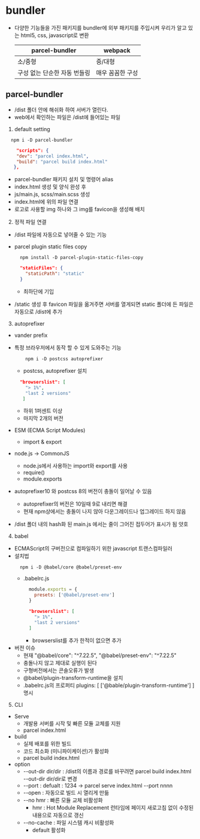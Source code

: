 # bundler
- 다양한 기능들을 가진 패키지를 bundler에 외부 패키지를 주입시켜 우리가 알고 있는 html5, css, javascript로 변환

  parcel-bundler | webpack
  -- | --
  소/중형 | 중/대형
  구성 없는 단순한 자동 번들링 | 매우 꼼꼼한 구성

## parcel-bundler
- /dist 폴더 안에 해쉬화 하여 서버가 열린다.
- web에서 확인하는 파일은 /dist에 들어있는 파일

1. default setting
  ```npm
    npm i -D parcel-bundler
  ```

  ```package.json
      "scripts": {
      "dev": "parcel index.html",
      "build": "parcel build index.html"
     },
  ```
  - parcel-bundler 패키지 설치 및 명령어 alias
  - index.html 생성 및 양식 완성 후 
  - js/main.js, scss/main.scss 생성
  - index.html에 위의 파일 연결
  - 로고로 사용할 img 하나와 그 img를 favicon을 생성해 배치

2. 정적 파일 연결
  - /dist 파일에 자동으로 넣어줄 수 있는 기능
  - parcel plugin static files copy
    ```terminal
      npm install -D parcel-plugin-static-files-copy
    ```

    ```package.json
      "staticFiles": {
        "staticPath": "static"
      }
    ```
    * 최하단에 기입
  - /static 생성 후 favicon 파일을 옮겨주면 서버를 열게되면 static 폴더에 든 파일은 자동으로 /dist에 추가

3. autoprefixer
  - vander prefix
  - 특정 브라우저에서 동작 할 수 있게 도와주는 기능
    ```console
        npm i -D postcss autoprefixer
    ```
    * postcss, autoprefixer 설치

    ```package.json
      "browserslist": [
        "> 1%", 
        "last 2 versions"
       ]
    ```
    * 하위 1퍼센트 이상
    * 마지막 2개의 버전
  - ESM (ECMA Script Modules)
    * import & export 
  - node.js -> CommonJS
    * node.js에서 사용하는 import와 export를 사용
    * require()
    * module.exports
  - autoprefixer10 와 postcss 8의 버전이 충돌이 일어날 수 있음
    * autoprefixer의 버전은 10일때 9로 내리면 해결
    * 현재 npm상에서는 충돌이 나지 않아 다운그레이드나 업그레이드 하지 않음
  - /dist 폴더 내의 hash화 된 main.js 에서는 줄이 그어진 접두어가 표시가 됨 얏호

4. babel
  - ECMAScript의 구버전으로 컴파일하기 위한 javascript 트랜스컴파일러 
  - 설치법
    ```console
      npm i -D @babel/core @babel/preset-env
    ```
    * .babelrc.js
      ```js
        module.exports = {
          presets: ['@babel/preset-env']
        }
      ```

      ```package.json
        "browserslist": [
          "> 1%", 
          "last 2 versions"
        ]
      ```
      - browserslist를 추가 한적이 없으면 추가
  - 버전 이슈
    * 현재 "@babel/core": "^7.22.5", "@babel/preset-env": "^7.22.5" 
    * 충돌나지 않고 제대로 실행이 된다 
    * 구형버전에서는 콘솔오류가 발생
    * @babel/plugin-transform-runtime을 설치
    * .babelrc.js의 프로퍼티 plugins: [ ['@bable/plugin-transform-runtime'] ] 명시

5. CLI
  - Serve
    * 개발용 서버를 시작 및 빠른 모듈 교체를 지원
    * parcel index.html
  - build
    * 실제 배포를 위한 빌드
    * 코드 최소화 (미니파이케이션)가 활성화
    * parcel build index.html
  - option
    * --out-dir dir/dir : /dist의 이름과 경로를 바꾸려면 parcel build index.html --out-dir dir/dir로 변경
    * --port : defualt : 1234 -> parcel serve index.html --port nnnn
    * --open : 자동으로 빌드 시 열리게 만듦
    * --no hmr : 빠른 모듈 교체 비활성화
      - hmr : Hot Module Replacement 런타임에 페이지 새로고침 없이 수정된내용으로 자동으로 갱신
    * --no-cache : 파일 시스템 캐시 비활성화
      - default 활성화
  
